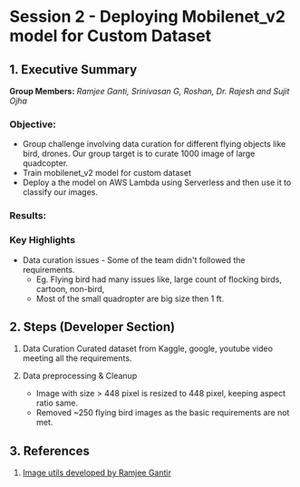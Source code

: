 # Session 2 - Deploying Mobilenet_v2 model for Custom Dataset


## 1. Executive Summary
**Group Members:** *Ramjee Ganti, Srinivasan G, Roshan, Dr. Rajesh and Sujit Ojha* 

### **Objective**:

- Group challenge involving data curation for different flying objects like bird, drones. Our group target is to curate 1000 image of large quadcopter.
- Train mobilenet_v2 model for custom dataset
- Deploy a the model on AWS Lambda using Serverless and then use it to classify our images. 

### **Results**:



### **Key Highlights**
- Data curation issues - Some of the team didn't followed the requirements.
    - Eg. Flying bird had many issues like, large count of flocking birds, cartoon, non-bird, 
    - Most of the small quadropter are big size then 1 ft.


## 2. Steps (Developer Section)

1. Data Curation
Curated dataset from Kaggle, google, youtube video meeting all the requirements.

2. Data preprocessing & Cleanup
    - Image with size > 448 pixel is resized to 448 pixel, keeping aspect ratio same.
    - Removed ~250 flying bird images as the basic requirements are not met.

## 3. References

1. [Image utils developed by Ramjee Gantir](https://github.com/gantir/image_utils/blob/master/utils.py)